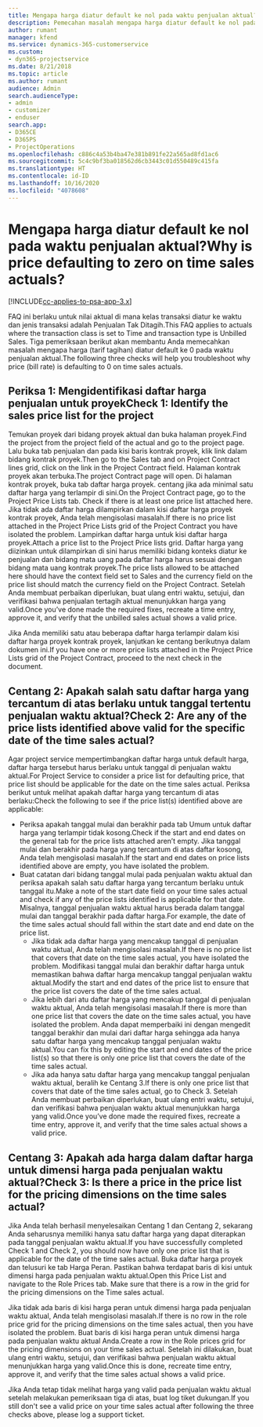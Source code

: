 ```yaml
---
title: Mengapa harga diatur default ke nol pada waktu penjualan aktual?
description: Pemecahan masalah mengapa harga diatur default ke nol pada penjualan waktu aktual.
author: rumant
manager: kfend
ms.service: dynamics-365-customerservice
ms.custom:
- dyn365-projectservice
ms.date: 8/21/2018
ms.topic: article
ms.author: rumant
audience: Admin
search.audienceType:
- admin
- customizer
- enduser
search.app:
- D365CE
- D365PS
- ProjectOperations
ms.openlocfilehash: c886c4a53b4ba47e381b891fe22a565ad8fd1ac6
ms.sourcegitcommit: 5c4c9bf3ba018562d6cb3443c01d550489c415fa
ms.translationtype: HT
ms.contentlocale: id-ID
ms.lasthandoff: 10/16/2020
ms.locfileid: "4078608"
---
```

# <a name="why-is-price-defaulting-to-zero-on-time-sales-actuals"></a><span data-ttu-id="f2b96-103">Mengapa harga diatur default ke nol pada waktu penjualan aktual?</span><span class="sxs-lookup"><span data-stu-id="f2b96-103">Why is price defaulting to zero on time sales actuals?</span></span>

[!INCLUDE[cc-applies-to-psa-app-3.x](../includes/cc-applies-to-psa-app-3x.md)]

<span data-ttu-id="f2b96-104">FAQ ini berlaku untuk nilai aktual di mana kelas transaksi diatur ke waktu dan jenis transaksi adalah Penjualan Tak Ditagih.</span><span class="sxs-lookup"><span data-stu-id="f2b96-104">This FAQ applies to actuals where the transaction class is set to Time and transaction type is Unbilled Sales.</span></span> <span data-ttu-id="f2b96-105">Tiga pemeriksaan berikut akan membantu Anda memecahkan masalah mengapa harga (tarif tagihan) diatur default ke 0 pada waktu penjualan aktual.</span><span class="sxs-lookup"><span data-stu-id="f2b96-105">The following three checks will help you troubleshoot why price (bill rate) is defaulting to 0 on time sales actuals.</span></span>

## <a name="check-1-identify-the-sales-price-list-for-the-project"></a><span data-ttu-id="f2b96-106">Periksa 1: Mengidentifikasi daftar harga penjualan untuk proyek</span><span class="sxs-lookup"><span data-stu-id="f2b96-106">Check 1: Identify the sales price list for the project</span></span>

<span data-ttu-id="f2b96-107">Temukan proyek dari bidang proyek aktual dan buka halaman proyek.</span><span class="sxs-lookup"><span data-stu-id="f2b96-107">Find the project from the project field of the actual and go to the project page.</span></span> <span data-ttu-id="f2b96-108">Lalu buka tab penjualan dan pada kisi baris kontrak proyek, klik link dalam bidang kontrak proyek.</span><span class="sxs-lookup"><span data-stu-id="f2b96-108">Then go to the Sales tab and on Project Contract lines grid, click on the link in the Project Contract field.</span></span> <span data-ttu-id="f2b96-109">Halaman kontrak proyek akan terbuka.</span><span class="sxs-lookup"><span data-stu-id="f2b96-109">The project Contract page will open.</span></span> <span data-ttu-id="f2b96-110">Di halaman kontrak proyek, buka tab daftar harga proyek. centang jika ada minimal satu daftar harga yang terlampir di sini.</span><span class="sxs-lookup"><span data-stu-id="f2b96-110">On the Project Contract page, go to the Project Price Lists tab. Check if there is at least one price list attached here.</span></span> <span data-ttu-id="f2b96-111">Jika tidak ada daftar harga dilampirkan dalam kisi daftar harga proyek kontrak proyek, Anda telah mengisolasi masalah.</span><span class="sxs-lookup"><span data-stu-id="f2b96-111">If there is no price list attached in the Project Price Lists grid of the Project Contract you have isolated the problem.</span></span> <span data-ttu-id="f2b96-112">Lampirkan daftar harga untuk kisi daftar harga proyek.</span><span class="sxs-lookup"><span data-stu-id="f2b96-112">Attach a price list to the Project Price lists grid.</span></span> <span data-ttu-id="f2b96-113">Daftar harga yang diizinkan untuk dilampirkan di sini harus memiliki bidang konteks diatur ke penjualan dan bidang mata uang pada daftar harga harus sesuai dengan bidang mata uang kontrak proyek.</span><span class="sxs-lookup"><span data-stu-id="f2b96-113">The price lists allowed to be attached here should have the context field set to Sales and the currency field on the price list should match the currency field on the Project Contract.</span></span> <span data-ttu-id="f2b96-114">Setelah Anda membuat perbaikan diperlukan, buat ulang entri waktu, setujui, dan verifikasi bahwa penjualan tertagih aktual menunjukkan harga yang valid.</span><span class="sxs-lookup"><span data-stu-id="f2b96-114">Once you’ve done made the required fixes, recreate a time entry, approve it, and verify that the unbilled sales actual shows a valid price.</span></span> 

<span data-ttu-id="f2b96-115">Jika Anda memiliki satu atau beberapa daftar harga terlampir dalam kisi daftar harga proyek kontrak proyek, lanjutkan ke centang berikutnya dalam dokumen ini.</span><span class="sxs-lookup"><span data-stu-id="f2b96-115">If you have one or more price lists attached in the Project Price Lists grid of the Project Contract, proceed to the next check in the document.</span></span>

## <a name="check-2-are-any-of-the-price-lists-identified-above-valid-for-the-specific-date-of-the-time-sales-actual"></a><span data-ttu-id="f2b96-116">Centang 2: Apakah salah satu daftar harga yang tercantum di atas berlaku untuk tanggal tertentu penjualan waktu aktual?</span><span class="sxs-lookup"><span data-stu-id="f2b96-116">Check 2: Are any of the price lists identified above valid for the specific date of the time sales actual?</span></span>

<span data-ttu-id="f2b96-117">Agar project service mempertimbangkan daftar harga untuk default harga, daftar harga tersebut harus berlaku untuk tanggal di penjualan waktu aktual.</span><span class="sxs-lookup"><span data-stu-id="f2b96-117">For Project Service to consider a price list for defaulting price, that price list should be applicable for the date on the time sales actual.</span></span> <span data-ttu-id="f2b96-118">Periksa berikut untuk melihat apakah daftar harga yang tercantum di atas berlaku:</span><span class="sxs-lookup"><span data-stu-id="f2b96-118">Check the following to see if the price list(s) identified above are applicable:</span></span>
- <span data-ttu-id="f2b96-119">Periksa apakah tanggal mulai dan berakhir pada tab Umum untuk daftar harga yang terlampir tidak kosong.</span><span class="sxs-lookup"><span data-stu-id="f2b96-119">Check if the start and end dates on the general tab for the price lists attached aren’t empty.</span></span> <span data-ttu-id="f2b96-120">Jika tanggal mulai dan berakhir pada harga yang tercantum di atas daftar kosong, Anda telah mengisolasi masalah.</span><span class="sxs-lookup"><span data-stu-id="f2b96-120">If the start and end dates on price lists identified above are empty, you have isolated the problem.</span></span> 
- <span data-ttu-id="f2b96-121">Buat catatan dari bidang tanggal mulai pada penjualan waktu aktual dan periksa apakah salah satu daftar harga yang tercantum berlaku untuk tanggal itu.</span><span class="sxs-lookup"><span data-stu-id="f2b96-121">Make a note of the start date field on your time sales actual and check if any of the price lists identified is applicable for that date.</span></span> <span data-ttu-id="f2b96-122">Misalnya, tanggal penjualan waktu aktual harus berada dalam tanggal mulai dan tanggal berakhir pada daftar harga.</span><span class="sxs-lookup"><span data-stu-id="f2b96-122">For example, the date of the time sales actual should fall within the start date and end date on the price list.</span></span> 
    - <span data-ttu-id="f2b96-123">Jika tidak ada daftar harga yang mencakup tanggal di penjualan waktu aktual, Anda telah mengisolasi masalah.</span><span class="sxs-lookup"><span data-stu-id="f2b96-123">If there is no price list that covers that date on the time sales actual, you have isolated the problem.</span></span> <span data-ttu-id="f2b96-124">Modifikasi tanggal mulai dan berakhir daftar harga untuk memastikan bahwa daftar harga mencakup tanggal penjualan waktu aktual.</span><span class="sxs-lookup"><span data-stu-id="f2b96-124">Modify the start and end dates of the price list to ensure that the price list covers the date of the time sales actual.</span></span> 
    - <span data-ttu-id="f2b96-125">Jika lebih dari atu daftar harga yang mencakup tanggal di penjualan waktu aktual, Anda telah mengisolasi masalah.</span><span class="sxs-lookup"><span data-stu-id="f2b96-125">If there is more than one price list that covers the date on the time sales actual, you have isolated the problem.</span></span> <span data-ttu-id="f2b96-126">Anda dapat memperbaiki ini dengan mengedit tanggal berakhir dan mulai dari daftar harga sehingga ada hanya satu daftar harga yang mencakup tanggal penjualan waktu aktual.</span><span class="sxs-lookup"><span data-stu-id="f2b96-126">You can fix this by editing the start and end dates of the price list(s) so that there is only one price list that covers the date of the time sales actual.</span></span> 
    - <span data-ttu-id="f2b96-127">Jika ada hanya satu daftar harga yang mencakup tanggal penjualan waktu aktual, beralih ke Centang 3.</span><span class="sxs-lookup"><span data-stu-id="f2b96-127">If there is only one price list that covers that date of the time sales actual, go to Check 3.</span></span>
<span data-ttu-id="f2b96-128">Setelah Anda membuat perbaikan diperlukan, buat ulang entri waktu, setujui, dan verifikasi bahwa penjualan waktu aktual menunjukkan harga yang valid.</span><span class="sxs-lookup"><span data-stu-id="f2b96-128">Once you’ve done made the required fixes, recreate a time entry, approve it, and verify that the time sales actual shows a valid price.</span></span>

## <a name="check-3-is-there-a-price-in-the-price-list-for-the-pricing-dimensions-on-the-time-sales-actual"></a><span data-ttu-id="f2b96-129">Centang 3: Apakah ada harga dalam daftar harga untuk dimensi harga pada penjualan waktu aktual?</span><span class="sxs-lookup"><span data-stu-id="f2b96-129">Check 3: Is there a price in the price list for the pricing dimensions on the time sales actual?</span></span>

<span data-ttu-id="f2b96-130">Jika Anda telah berhasil menyelesaikan Centang 1 dan Centang 2, sekarang Anda seharusnya memiliki hanya satu daftar harga yang dapat diterapkan pada tanggal penjualan waktu aktual.</span><span class="sxs-lookup"><span data-stu-id="f2b96-130">If you have successfully completed Check 1 and Check 2, you should now have only one price list that is applicable for the date of the time sales actual.</span></span> <span data-ttu-id="f2b96-131">Buka daftar harga proyek dan telusuri ke tab Harga Peran. Pastikan bahwa terdapat baris di kisi untuk dimensi harga pada penjualan waktu aktual.</span><span class="sxs-lookup"><span data-stu-id="f2b96-131">Open this Price List and navigate to the Role Prices tab. Make sure that there is a row in the grid for the pricing dimensions on the Time sales actual.</span></span>

<span data-ttu-id="f2b96-132">Jika tidak ada baris di kisi harga peran untuk dimensi harga pada penjualan waktu aktual, Anda telah mengisolasi masalah.</span><span class="sxs-lookup"><span data-stu-id="f2b96-132">If there is no row in the role price grid for the pricing dimensions on the time sales actual, then you have isolated the problem.</span></span> <span data-ttu-id="f2b96-133">Buat baris di kisi harga peran untuk dimensi harga pada penjualan waktu aktual Anda.</span><span class="sxs-lookup"><span data-stu-id="f2b96-133">Create a row in the Role prices grid for the pricing dimensions on your time sales actual.</span></span> <span data-ttu-id="f2b96-134">Setelah ini dilakukan, buat ulang entri waktu, setujui, dan verifikasi bahwa penjualan waktu aktual menunjukkan harga yang valid.</span><span class="sxs-lookup"><span data-stu-id="f2b96-134">Once this is done, recreate time entry, approve it, and verify that the time sales actual shows a valid price.</span></span>

<span data-ttu-id="f2b96-135">Jika Anda tetap tidak melihat harga yang valid pada penjualan waktu aktual setelah melakukan pemeriksaan tiga di atas, buat log tiket dukungan.</span><span class="sxs-lookup"><span data-stu-id="f2b96-135">If you still don't see a valid price on your time sales actual after following the three checks above, please log a support ticket.</span></span> 

